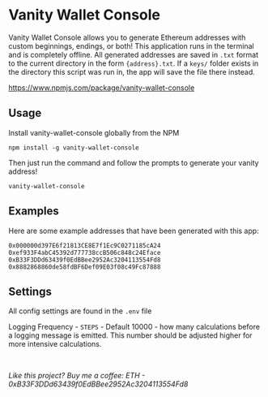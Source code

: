 # Vanity Wallet Console

Vanity Wallet Console allows you to generate Ethereum addresses with custom beginnings, endings, or both! This application runs in the terminal and is completely offline. All generated addresses are saved in `.txt` format to the current directory in the form `{address}.txt`. If a `keys/` folder exists in the directory this script was run in, the app will save the file there instead.

https://www.npmjs.com/package/vanity-wallet-console

## Usage

Install vanity-wallet-console globally from the NPM
```
npm install -g vanity-wallet-console
```

Then just run the command and follow the prompts to generate your vanity address!
```
vanity-wallet-console
```

## Examples

Here are some example addresses that have been generated with this app:

```
0x000000d397E6f21813CE8E7f1Ec9C0271185cA24
0xef933F4abC45392d777738ccB506c848c24Eface
0xB33F3DDd63439f0EdBBee2952Ac3204113554Fd8
0x8882868860de58fdBF6Def09E03f08c49Fc87888
```

## Settings

All config settings are found in the `.env` file

Logging Frequency - `STEPS` - Default 10000 - how many calculations before a logging message is emitted. This number should be adjusted higher for more intensive calculations.

<br/>

*Like this project? Buy me a coffee: ETH - 0xB33F3DDd63439f0EdBBee2952Ac3204113554Fd8*